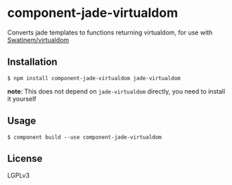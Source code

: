 # component-jade-virtualdom

Converts jade templates to functions returning virtualdom, for use with
[Swatinem/virtualdom](https://github.com/Swatinem/virtualdom)

## Installation

    $ npm install component-jade-virtualdom jade-virtualdom

**note**: This does not depend on `jade-virtualdom` directly, you need to install it yourself

## Usage

    $ component build --use component-jade-virtualdom

## License

  LGPLv3

